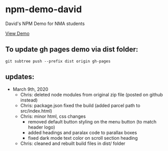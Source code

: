 # npm-demo-david
David's NPM Demo for NMA students

[View Demo](https://newmediaarts.github.io/npm-demo-david/)

## To update gh pages demo via dist folder:
```
git subtree push --prefix dist origin gh-pages
```

## updates:
* March 9th, 2020
    * Chris: deleted node modules from original zip file (posted on github instead)
    * Chris: package.json fixed the build (added parcel path to src/index.html) 
    * Chris: minor html, css changes
        * removed default button styling on the menu button (to match header logo)
        * added headings and paralax code to parallax boxes
        * fixed dark mode text color on scroll section heading 
    * Chris: cleaned and rebuilt build files in dist/ folder
